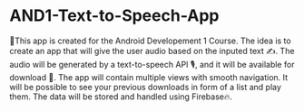 # AND1-Text-to-Speech-App
🤖This app is created for the Android Developement 1 Course.
The idea is to create an app that will give the user audio based on the inputed text ✍. The audio will be generated by a text-to-speech API 🎙, and it will be available for download 🔽. The app will contain multiple views with smooth navigation. It will be possible to see your previous downloads in form of a list and play them. The data will be stored and handled using Firebase🔥.
